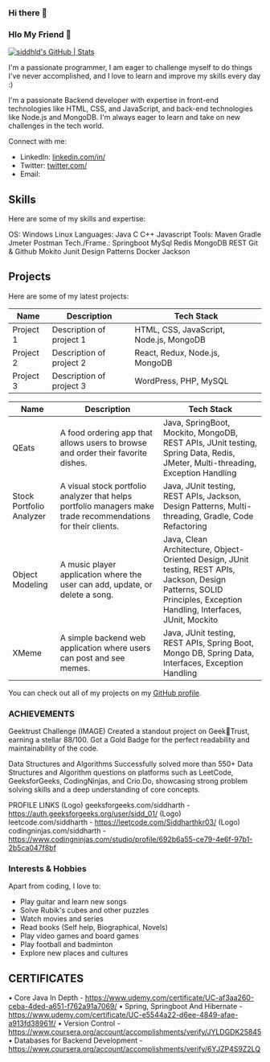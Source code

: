 ### Hi there 👋

### Hlo My Friend 👋

[![siddhld's GitHub | Stats](https://stats.quine.sh/siddhld/github?theme=dark)](https://quine.sh?utm_source=widgets&utm_campaign=siddhld)

I'm a passionate programmer, I am eager to challenge myself to do things I've never accomplished, and I love to learn and improve my skills every day :)



I'm a passionate Backend developer with expertise in front-end technologies like HTML, CSS, and JavaScript, and back-end technologies like Node.js and MongoDB. I'm always eager to learn and take on new challenges in the tech world.


[](https://ibb.co/M7yRP9D)
Connect with me:
- LinkedIn: [linkedin.com/in/<yourlinkedinprofile>](https://www.linkedin.com/in/siddharthhaldhar/)
- Twitter: [twitter.com/<yourtwitterhandle>](https://twitter.com/Siddharthhld)
- Email: [](connect2sidd@hotmail.com)





## Skills

Here are some of my skills and expertise:

OS: Windows Linux
Languages: Java C C++ Javascript
Tools: Maven Gradle Jmeter Postman
Tech./Frame.: Springboot MySql Redis
MongoDB REST Git & Github Mokito
Junit Design Patterns Docker Jackson




## Projects

Here are some of my latest projects:

| Name | Description | Tech Stack |
| --- | --- | --- |
| Project 1 | Description of project 1 | HTML, CSS, JavaScript, Node.js, MongoDB |
| Project 2 | Description of project 2 | React, Redux, Node.js, MongoDB |
| Project 3 | Description of project 3 | WordPress, PHP, MySQL |


| Name | Description | Tech Stack |
| --- | --- | --- |
| QEats | A food ordering app that allows users to browse and order their favorite dishes. | Java, SpringBoot, Mockito, MongoDB, REST APIs, JUnit testing, Spring Data, Redis, JMeter, Multi-threading, Exception Handling |
| Stock Portfolio Analyzer | A visual stock portfolio analyzer that helps portfolio managers make trade recommendations for their clients. | Java, JUnit testing, REST APIs, Jackson, Design Patterns, Multi-threading, Gradle, Code Refactoring |
| Object Modeling | A music player application where the user can add, update, or delete a song. | Java, Clean Architecture, Object-Oriented Design, JUnit testing, REST APIs, Jackson, Design Patterns, SOLID Principles, Exception Handling, Interfaces, JUnit, Mockito |
| XMeme | A simple backend web application where users can post and see memes. | Java, JUnit testing, REST APIs, Spring Boot, Mongo DB, Spring Data, Interfaces, Exception Handling |


You can check out all of my projects on my [GitHub profile](https://github.com/<yourusername>).




### ACHIEVEMENTS

Geektrust Challenge (IMAGE) 
Created a standout project on GeekTrust, earning a stellar 88/100. Got a Gold Badge for the perfect readability and maintainability of the code.

Data Structures and Algorithms
Successfully solved more than 550+ Data Structures and Algorithm questions on platforms such as LeetCode, GeeksforGeeks, CodingNinjas, and
Crio.Do, showcasing strong problem solving skills and a deep understanding of core concepts.

PROFILE LINKS
(Logo) geeksforgeeks.com/siddharth - https://auth.geeksforgeeks.org/user/sidd_01/
(Logo) leetcode.com/siddharth - https://leetcode.com/Siddharthkr03/
(Logo) codingninjas.com/siddharth - https://www.codingninjas.com/studio/profile/692b6a55-ce79-4e6f-97b1-2b5ca047f8bf




### Interests & Hobbies

Apart from coding, I love to:

- Play guitar and learn new songs
- Solve Rubik's cubes and other puzzles
- Watch movies and series
- Read books (Self help, Biographical, Novels)
- Play video games and board games
- Play football and badminton
- Explore new places and cultures





## CERTIFICATES
• Core Java In Depth - https://www.udemy.com/certificate/UC-af3aa260-ceba-4ded-a651-f762a91a7069/
• Spring, Springboot And Hibernate - https://www.udemy.com/certificate/UC-e5544a22-d6ee-4849-afae-a913fd38961f/
• Version Control - https://www.coursera.org/account/accomplishments/verify/JYLDGDK25845
• Databases for Backend Development - https://www.coursera.org/account/accomplishments/verify/6YJZP4S9Z2LQ
